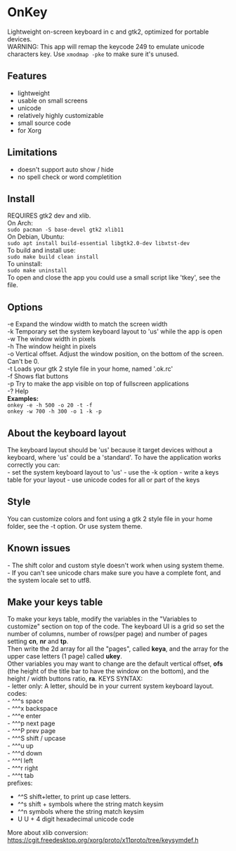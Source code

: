 # OnKey
Lightweight on-screen keyboard in c and gtk2, optimized for portable devices.  
WARNING: This app will remap the keycode 249 to emulate unicode characters key. Use `xmodmap -pke` to make sure it's unused.
## Features
- lightweight
- usable on small screens
- unicode
- relatively highly customizable
- small source code
- for Xorg
## Limitations
- doesn't support auto show / hide
- no spell check or word completition
## Install
REQUIRES gtk2 dev and xlib.  
On Arch:  
`sudo pacman -S base-devel gtk2 xlib11`  
On Debian, Ubuntu:  
`sudo apt install build-essential libgtk2.0-dev libxtst-dev`  
To build and install use:  
`sudo make build clean install`  
To uninstall:  
`sudo make uninstall`  
To open and close the app you could use a small script like 'tkey', see the file.
## Options
-e   Expand the window width to match the screen width  
-k   Temporary set the system keyboard layout to 'us' while the app is open  
-w   The window width in pixels  
-h   The window height in pixels  
-o   Vertical offset. Adjust the window position, on the bottom of the screen. Can't be 0.  
-t   Loads your gtk 2 style file in your home, named '.ok.rc'  
-f   Shows flat buttons  
-p   Try to make the app visible on top of fullscreen applications  
-?   Help  
**Examples:**  
`onkey -e -h 500 -o 20 -t -f`  
`onkey -w 700 -h 300 -o 1 -k -p`
## About the keyboard layout
The keyboard layout should be 'us' because it target devices without a keyboard, where 'us' could be a 'standard'.
To have the application works correctly you can:  
\- set the system keyboard layout to 'us'
\- use the -k option
\- write a keys table for your layout
\- use unicode codes for all or part of the keys
## Style
You can customize colors and font using a gtk 2 style file in your home folder, see the -t option. Or use system theme.
## Known issues
\- The shift color and custom style doesn't work when using system theme.  
\- If you can't see unicode chars make sure you have a complete font, and the system locale set to utf8.  
## Make your keys table
To make your keys table, modify the variables in the "Variables to customize" section on top of the code. The keyboard UI is a grid so set the  number of columns, number of rows(per page) and number of pages setting **cn**, **nr** and **tp**.  
Then write the 2d array for all the "pages", called **keya**, and the array for the upper case letters (1 page) called **ukey**.  
Other variables you may want to change are the default vertical offset, **ofs**  (the height of the title bar to have the window on the bottom), and the height / width buttons ratio, **ra**.
KEYS SYNTAX:  
\- letter only: A letter, should be in your current system keyboard layout.  
codes:  
\- ^^^s space  
\- ^^^x backspace  
\- ^^^e enter  
\- ^^^p next page  
\- ^^^P prev page  
\- ^^^S shift / upcase  
\- ^^^u up  
\- ^^^d down  
\- ^^^l left  
\- ^^^r right  
\- ^^^t tab  
prefixes:  
- ^^S shift+letter, to print up case letters.  
- ^^s shift + symbols where the string match keysim  
- ^^n symbols where the string match keysim  
- U U + 4 digit hexadecimal unicode code

More about xlib conversion: https://cgit.freedesktop.org/xorg/proto/x11proto/tree/keysymdef.h
